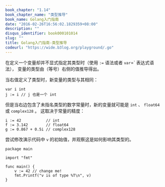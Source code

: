 ```yaml
---
book_chapter: "1.14"
book_chapter_name: "类型推导"
book_name: Golang入门指南
date: "2016-02-26T16:56:02.1829359+08:00"
description: ""
disqus_identifier: book000101014
slug: ""
title: Golang入门指南-类型推导
codeurl: "https://wide.b3log.org/playground/.go"
---
```





在定义一个变量却并不显式指定其类型时（使用 `:=` 语法或者 `var`=` 表达式语法），
变量的类型由（等号）右侧的值推导得出。

当右值定义了类型时，新变量的类型与其相同：

	var i int
	j := i // j 也是一个 int

但是当右边包含了未指名类型的数字常量时，新的变量就可能是 `int` 、 `float64` 或 `complex128` 。
这取决于常量的精度：

	i := 42           // int
	f := 3.142        // float64
	g := 0.867 + 0.5i // complex128

尝试修改演示代码中 `v` 的初始值，并观察这是如何影响其类型的。

```
package main

import "fmt"

func main() {
	v := 42 // change me!
	fmt.Printf("v is of type %T\n", v)
}

```

